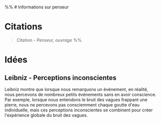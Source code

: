 %% # Informations sur penseur

# Citations

> Citation - _Penseur, ouvrage_ %%

# Idées

## Leibniz - Perceptions inconscientes

Leibniz montre que lorsque nous remarquons un événement, en réalité, nous percevons de nombreux petits événements sans en avoir conscience. Par exemple, lorsque nous entendons le bruit des vagues frappant une pierre, nous ne percevons pas consciemment chaque goutte d'eau individuelle, mais ces perceptions inconscientes se combinent pour créer l'expérience globale du bruit des vagues.
